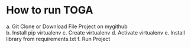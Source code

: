 # How to run TOGA

a. Git Clone or Download File Project on mygithub 
<br>
b. Install pip virtualenv
c. Create virtualenv
d. Activate virtualenv
e. Install library from requirements.txt
f. Run Project

